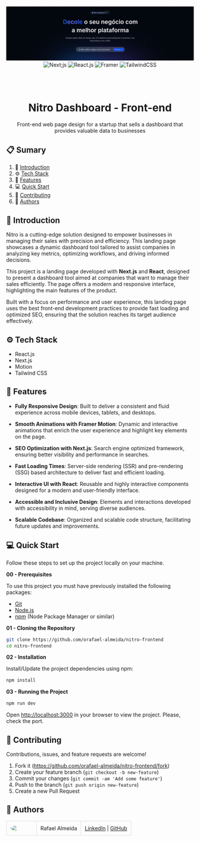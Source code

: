 <div align="center">
  <br />
    <a href="#" target="_blank">
      <img src="https://github.com/orafael-almeida/nitro-frontend/blob/main/public/assets/nitro.png?raw=true" alt="Project Banner">
    </a>
  <br />

  <div>
    <img src="https://img.shields.io/badge/-Next_JS-black?style=for-the-badge&logoColor=white&logo=next.js&color=black" alt="Next;js" />
    <img src="https://img.shields.io/badge/-React_JS-black?style=for-the-badge&logoColor=white&logo=react&color=61DAFB" alt="React.js" />
    <img src="https://img.shields.io/badge/Framer%20Motion-0055FF?style=for-the-badge&logo=framer&logoColor=white" alt="Framer" />
    <img src="https://img.shields.io/badge/-Tailwind_CSS-black?style=for-the-badge&logoColor=white&logo=tailwindcss&color=06B6D4" alt="TailwindCSS" />
  </div>
<br/><br/></br>
 
  <h1 align="center">Nitro Dashboard - Front-end</h1>

   <div align="center">
     Front-end web page design for a startup that sells a dashboard that provides valuable data to businesses
    </div>
</div>

## 📋 <a name="table">Sumary</a>

1. 🚀 [Introduction](#introduction)
2. ⚙️ [Tech Stack](#tech-stack)
3. 🔋 [Features](#features)
4. 💻 [Quick Start](#quick-start)
5. 🤝 [Contributing](#contributing)
6. 👥 [Authors](#authors)




## <a name="introduction">🚀 Introduction</a>

Nitro is a cutting-edge solution designed to empower businesses in managing their sales with precision and efficiency. This landing page showcases a dynamic dashboard tool tailored to assist companies in analyzing key metrics, optimizing workflows, and driving informed decisions.  

This project is a landing page developed with **Next.js** and **React**, designed to present a dashboard tool aimed at companies that want to manage their sales efficiently. The page offers a modern and responsive interface, highlighting the main features of the product.

Built with a focus on performance and user experience, this landing page uses the best front-end development practices to provide fast loading and optimized SEO, ensuring that the solution reaches its target audience effectively.



## <a name="tech-stack">⚙️ Tech Stack</a>

- React.js
- Next.js
- Motion
- Tailwind CSS

## <a name="features">🔋 Features</a>

- **Fully Responsive Design**: Built to deliver a consistent and fluid experience across mobile devices, tablets, and desktops.

- **Smooth Animations with Framer Motion**: Dynamic and interactive animations that enrich the user experience and highlight key elements on the page.

- **SEO Optimization with Next.js**: Search engine optimized framework, ensuring better visibility and performance in searches.

- **Fast Loading Times**: Server-side rendering (SSR) and pre-rendering (SSG) based architecture to deliver fast and efficient loading.

- **Interactive UI with React**: Reusable and highly interactive components designed for a modern and user-friendly interface.

- **Accessible and Inclusive Design**: Elements and interactions developed with accessibility in mind, serving diverse audiences.

- **Scalable Codebase**: Organized and scalable code structure, facilitating future updates and improvements.


## <a name="quick-start">💻 Quick Start</a>

Follow these steps to set up the project locally on your machine.

**00 - Prerequisites**

To use this project you must have previously installed the following packages:

- [Git](https://git-scm.com/)
- [Node.js](https://nodejs.org/en)
- [npm](https://www.npmjs.com/) (Node Package Manager or similar)

**01 - Cloning the Repository**

```bash
git clone https://github.com/orafael-almeida/nitro-frontend
cd nitro-frontend
```

**02 - Installation**

Install/Update the project dependencies using npm:

```bash
npm install
```

**03 - Running the Project**

```bash
npm run dev
```

Open [http://localhost:3000](http://localhost:3000) in your browser to view the project.
Please, check the port.


## <a name="contributing">🤝 Contributing</a>

Contributions, issues, and feature requests are welcome!

1. Fork it (<https://github.com/orafael-almeida/nitro-frontend/fork>)
2. Create your feature branch (`git checkout -b new-feature`)
3. Commit your changes (`git commit -am 'Add some feature'`)
4. Push to the branch (`git push origin new-feature`)
5. Create a new Pull Request

## <a name="authors">👥 Authors</a>

<table style="border-collapse: collapse; table-layout: auto text-align: left;">

  <tbody>
    <tr>
      <td style="padding: 10px; border: 1px solid #ddd;">
        <img src="https://avatars.githubusercontent.com/u/173099475?v=4" width="60" style="border-radius: 50%; display: block; margin: 0 auto;">
      </td>
      <td style="padding: 10px; border: 1px solid #ddd;">Rafael Almeida</td>
      <td style="padding: 10px; border: 1px solid #ddd;">
        <a href="https://www.linkedin.com/in/orafael-almeida/" target="_blank">LinkedIn</a> |
        <a href="https://github.com/orafael-almeida" target="_blank">GitHub</a>
      </td>
    </tr>
  </tbody>
</table>
